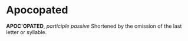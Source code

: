 # Apocopated

**APOC'OPATED**, _participle passive_ Shortened by the omission of the last letter or syllable.